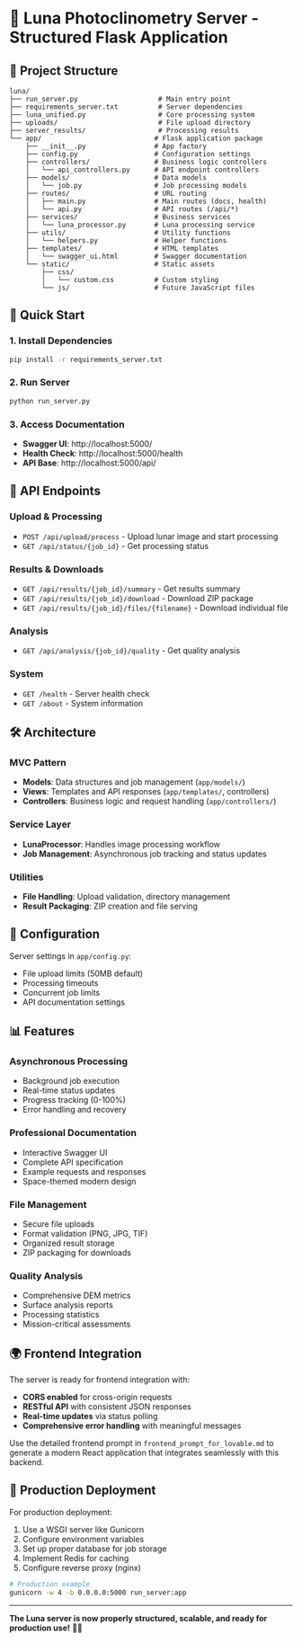 # 🌙 Luna Photoclinometry Server - Structured Flask Application

## 📁 Project Structure

```
luna/
├── run_server.py                    # Main entry point
├── requirements_server.txt          # Server dependencies
├── luna_unified.py                  # Core processing system
├── uploads/                         # File upload directory
├── server_results/                  # Processing results
└── app/                            # Flask application package
    ├── __init__.py                 # App factory
    ├── config.py                   # Configuration settings
    ├── controllers/                # Business logic controllers
    │   └── api_controllers.py      # API endpoint controllers
    ├── models/                     # Data models
    │   └── job.py                  # Job processing models
    ├── routes/                     # URL routing
    │   ├── main.py                 # Main routes (docs, health)
    │   └── api.py                  # API routes (/api/*)
    ├── services/                   # Business services
    │   └── luna_processor.py       # Luna processing service
    ├── utils/                      # Utility functions
    │   └── helpers.py              # Helper functions
    ├── templates/                  # HTML templates
    │   └── swagger_ui.html         # Swagger documentation
    └── static/                     # Static assets
        ├── css/
        │   └── custom.css          # Custom styling
        └── js/                     # Future JavaScript files
```

## 🚀 Quick Start

### 1. Install Dependencies
```bash
pip install -r requirements_server.txt
```

### 2. Run Server
```bash
python run_server.py
```

### 3. Access Documentation
- **Swagger UI**: http://localhost:5000/
- **Health Check**: http://localhost:5000/health
- **API Base**: http://localhost:5000/api/

## 🔗 API Endpoints

### Upload & Processing
- `POST /api/upload/process` - Upload lunar image and start processing
- `GET /api/status/{job_id}` - Get processing status

### Results & Downloads
- `GET /api/results/{job_id}/summary` - Get results summary
- `GET /api/results/{job_id}/download` - Download ZIP package
- `GET /api/results/{job_id}/files/{filename}` - Download individual file

### Analysis
- `GET /api/analysis/{job_id}/quality` - Get quality analysis

### System
- `GET /health` - Server health check
- `GET /about` - System information

## 🛠️ Architecture

### MVC Pattern
- **Models**: Data structures and job management (`app/models/`)
- **Views**: Templates and API responses (`app/templates/`, controllers)
- **Controllers**: Business logic and request handling (`app/controllers/`)

### Service Layer
- **LunaProcessor**: Handles image processing workflow
- **Job Management**: Asynchronous job tracking and status updates

### Utilities
- **File Handling**: Upload validation, directory management
- **Result Packaging**: ZIP creation and file serving

## 🔧 Configuration

Server settings in `app/config.py`:
- File upload limits (50MB default)
- Processing timeouts
- Concurrent job limits
- API documentation settings

## 📊 Features

### Asynchronous Processing
- Background job execution
- Real-time status updates
- Progress tracking (0-100%)
- Error handling and recovery

### Professional Documentation
- Interactive Swagger UI
- Complete API specification
- Example requests and responses
- Space-themed modern design

### File Management
- Secure file uploads
- Format validation (PNG, JPG, TIF)
- Organized result storage
- ZIP packaging for downloads

### Quality Analysis
- Comprehensive DEM metrics
- Surface analysis reports
- Processing statistics
- Mission-critical assessments

## 🌍 Frontend Integration

The server is ready for frontend integration with:
- **CORS enabled** for cross-origin requests
- **RESTful API** with consistent JSON responses
- **Real-time updates** via status polling
- **Comprehensive error handling** with meaningful messages

Use the detailed frontend prompt in `frontend_prompt_for_lovable.md` to generate a modern React application that integrates seamlessly with this backend.

## 🚀 Production Deployment

For production deployment:
1. Use a WSGI server like Gunicorn
2. Configure environment variables
3. Set up proper database for job storage
4. Implement Redis for caching
5. Configure reverse proxy (nginx)

```bash
# Production example
gunicorn -w 4 -b 0.0.0.0:5000 run_server:app
```

---

**The Luna server is now properly structured, scalable, and ready for production use!** 🌙✨
